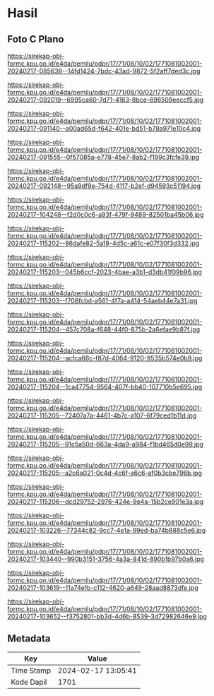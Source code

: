 # Hasil

## Foto C Plano

https://sirekap-obj-formc.kpu.go.id/e4da/pemilu/pdpr/17/71/08/10/02/1771081002001-20240217-085638--14fd1424-7bdc-43ad-9872-5f2aff7ded3c.jpg

https://sirekap-obj-formc.kpu.go.id/e4da/pemilu/pdpr/17/71/08/10/02/1771081002001-20240217-092019--6995ca60-7d71-4163-8bce-696509eeccf5.jpg

https://sirekap-obj-formc.kpu.go.id/e4da/pemilu/pdpr/17/71/08/10/02/1771081002001-20240217-091140--a00ad65d-f642-401e-bd51-b78a971e10c4.jpg

https://sirekap-obj-formc.kpu.go.id/e4da/pemilu/pdpr/17/71/08/10/02/1771081002001-20240217-091555--0f57085a-e778-45e7-8ab2-f199c3fcfe39.jpg

https://sirekap-obj-formc.kpu.go.id/e4da/pemilu/pdpr/17/71/08/10/02/1771081002001-20240217-092148--95a9df9e-754d-4117-b2ef-d94593c51194.jpg

https://sirekap-obj-formc.kpu.go.id/e4da/pemilu/pdpr/17/71/08/10/02/1771081002001-20240217-104248--f2d0c0c6-a93f-479f-9489-82501ba45b06.jpg

https://sirekap-obj-formc.kpu.go.id/e4da/pemilu/pdpr/17/71/08/10/02/1771081002001-20240217-115202--86dafe82-5a18-4d5c-a61c-e07f30f3d332.jpg

https://sirekap-obj-formc.kpu.go.id/e4da/pemilu/pdpr/17/71/08/10/02/1771081002001-20240217-115203--045b6ccf-2023-4bae-a3b1-d3db41f09b96.jpg

https://sirekap-obj-formc.kpu.go.id/e4da/pemilu/pdpr/17/71/08/10/02/1771081002001-20240217-115203--f708fcbd-a561-4f7a-a414-54aeb44e7a31.jpg

https://sirekap-obj-formc.kpu.go.id/e4da/pemilu/pdpr/17/71/08/10/02/1771081002001-20240217-115204--457c708a-f648-44f0-875b-2a6efae9b87f.jpg

https://sirekap-obj-formc.kpu.go.id/e4da/pemilu/pdpr/17/71/08/10/02/1771081002001-20240217-115204--acfca66c-f87d-4064-9120-9535b574e0b9.jpg

https://sirekap-obj-formc.kpu.go.id/e4da/pemilu/pdpr/17/71/08/10/02/1771081002001-20240217-115204--1ca47754-9564-407f-bb40-107710b5e695.jpg

https://sirekap-obj-formc.kpu.go.id/e4da/pemilu/pdpr/17/71/08/10/02/1771081002001-20240217-115205--72407a7a-4461-4b7c-a107-6f79ced1b11d.jpg

https://sirekap-obj-formc.kpu.go.id/e4da/pemilu/pdpr/17/71/08/10/02/1771081002001-20240217-115205--91c5a50d-663a-4da9-a984-f1bd465d0e99.jpg

https://sirekap-obj-formc.kpu.go.id/e4da/pemilu/pdpr/17/71/08/10/02/1771081002001-20240217-115205--a2c6a021-0c4d-4c6f-a6c6-af0b3cbe796b.jpg

https://sirekap-obj-formc.kpu.go.id/e4da/pemilu/pdpr/17/71/08/10/02/1771081002001-20240217-115206--dcd29752-2976-424e-9e4a-15b2ce901e3a.jpg

https://sirekap-obj-formc.kpu.go.id/e4da/pemilu/pdpr/17/71/08/10/02/1771081002001-20240217-103226--77344c82-9cc7-4e1a-99ed-ba74b888c5e6.jpg

https://sirekap-obj-formc.kpu.go.id/e4da/pemilu/pdpr/17/71/08/10/02/1771081002001-20240217-103440--990b3151-3756-4a3a-841d-890b1b97b0a6.jpg

https://sirekap-obj-formc.kpu.go.id/e4da/pemilu/pdpr/17/71/08/10/02/1771081002001-20240217-103619--11a74e1b-c112-4620-a649-28aad8873dfe.jpg

https://sirekap-obj-formc.kpu.go.id/e4da/pemilu/pdpr/17/71/08/10/02/1771081002001-20240217-103652--f3752801-bb3d-4d6b-8539-3d72982646e9.jpg


## Metadata

| Key        | Value               |
| ---------- | ------------------- |
| Time Stamp | 2024-02-17 13:05:41 |
| Kode Dapil | 1701                |



